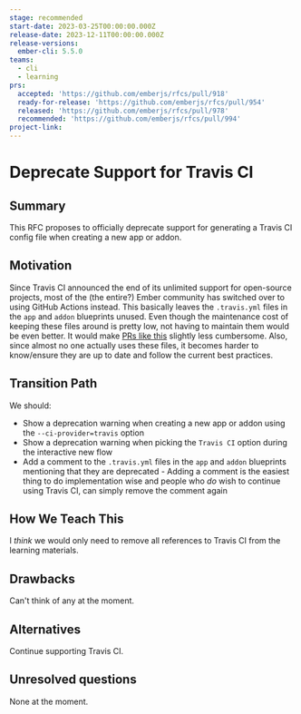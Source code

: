 ```yaml
---
stage: recommended
start-date: 2023-03-25T00:00:00.000Z
release-date: 2023-12-11T00:00:00.000Z
release-versions:
  ember-cli: 5.5.0
teams:
  - cli
  - learning
prs:
  accepted: 'https://github.com/emberjs/rfcs/pull/918'
  ready-for-release: 'https://github.com/emberjs/rfcs/pull/954'
  released: 'https://github.com/emberjs/rfcs/pull/978'
  recommended: 'https://github.com/emberjs/rfcs/pull/994'
project-link:
---
```


<!---
Directions for above:

stage: Leave as is
start-date: Fill in with today's date, 2032-12-01T00:00:00.000Z
release-date: Leave as is
release-versions: Leave as is
teams: Include only the [team(s)](README.md#relevant-teams) for which this RFC applies
prs:
  accepted: Fill this in with the URL for the Proposal RFC PR
project-link: Leave as is
-->

# Deprecate Support for Travis CI

## Summary

This RFC proposes to officially deprecate support for generating a Travis CI 
config file when creating a new app or addon.

## Motivation

Since Travis CI announced the end of its unlimited support for open-source 
projects, most of the (the entire?) Ember community has switched over to using
GitHub Actions instead. This basically leaves the `.travis.yml` files in the 
`app` and `addon` blueprints unused. Even though the maintenance cost of keeping 
these files around is pretty low, not having to maintain them would be even 
better. It would make [PRs like this](https://github.com/ember-cli/ember-cli/pull/10222) 
slightly less cumbersome. Also, since almost no one actually uses these files, 
it becomes harder to know/ensure they are up to date and follow the current best 
practices.

## Transition Path

We should:

- Show a deprecation warning when creating a new app or addon using the 
`--ci-provider=travis` option
- Show a deprecation warning when picking the `Travis CI` option during the 
interactive new flow
- Add a comment to the `.travis.yml` files in the `app` and `addon` blueprints 
mentioning that they are deprecated - Adding a comment is the easiest thing to 
do implementation wise and people who _do_ wish to continue using Travis CI, can 
simply remove the comment again

## How We Teach This

I _think_ we would only need to remove all references to Travis CI from the 
learning materials.

## Drawbacks

Can't think of any at the moment.

## Alternatives

Continue supporting Travis CI.

## Unresolved questions

None at the moment.